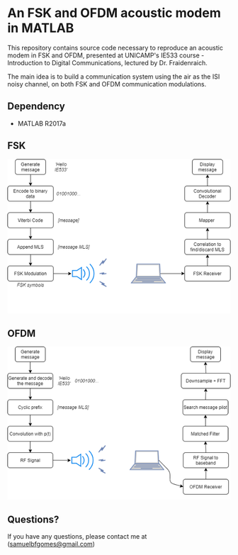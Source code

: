 # An FSK and OFDM acoustic modem in MATLAB

This repository contains source code necessary to reproduce an acoustic modem in FSK and OFDM, presented 
at UNICAMP's IE533 course - Introduction to Digital Communications, lectured by Dr. Fraidenraich.

The main idea is to build a communication system using the air as the ISI noisy channel, on both FSK and OFDM 
communication modulations.

## Dependency

* MATLAB R2017a

## FSK

![FSK-Chart](https://github.com/SamuelBFG/acoustic-modem/blob/master/imgs/FSK.png)

## OFDM

![OFDM-Chart](https://github.com/SamuelBFG/acoustic-modem/blob/master/imgs/OFDM.png)

## Questions?

If you have any questions, please contact me at (samuelbfgomes@gmail.com)
